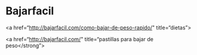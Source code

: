 # Bajarfacil
<a href=“http://bajarfacil.com/como-bajar-de-peso-rapido/" title=“dietas”></a>
                                                          
<a href=“http://bajarfacil.com/" title=“pastillas para bajar de peso</strong”></a>                                                          
